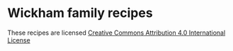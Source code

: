 # Wickham family recipes

These recipes are licensed [Creative Commons Attribution 4.0 International License](http://creativecommons.org/licenses/by/4.0/)

